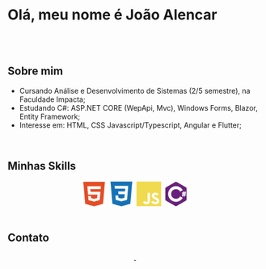 <h1>Olá, meu nome é João Alencar</h1>

<div align="center">
    <img height="150" src="https://github-readme-stats.vercel.app/api?username=Joaoalen98&theme=tokyonight" alt="">
    <img height="150"
        src="https://github-readme-stats.vercel.app/api/top-langs/?username=Joaoalen98&layout=compact&theme=tokyonight"
        alt="">
</div>

<br>

<h2>Sobre mim</h2>
<ul>
    <li> Cursando Análise e Desenvolvimento de Sistemas (2/5 semestre), na Faculdade Impacta; </li>
    <li> Estudando C#: ASP.NET CORE (WepApi, Mvc), Windows Forms, Blazor, Entity Framework; </li>
    <li> Interesse em: HTML, CSS Javascript/Typescript, Angular e Flutter;</li>
</ul>

<br>

<h2>Minhas Skills</h2>

<div align="center">
    <img width="50" src="https://github.com/devicons/devicon/blob/master/icons/html5/html5-plain.svg" alt="">
    <img width="50" src="https://github.com/devicons/devicon/blob/master/icons/css3/css3-plain.svg" alt="">
    <img width="50" src="https://github.com/devicons/devicon/blob/master/icons/javascript/javascript-plain.svg" alt="">
    <img width="50" src="https://github.com/devicons/devicon/blob/master/icons/csharp/csharp-plain.svg" alt="">
</div>

<br>

<h2>Contato</h2>

<div align="center">
    <a href="https://www.linkedin.com/in/jo%C3%A3o-a-a6588b129/">
        <img height="30"
            src="https://img.shields.io/badge/linkedin-%230077B5.svg?&style=for-the-badge&logo=linkedin&logoColor=white&link=mailto:https://www.linkedin.com/in/mateusaraujobarros/"
            alt="">
    </a>
    <a href="mailto:joao.alencar1497@gmail.com">
        <img height="30"
            src="https://img.shields.io/badge/gmail-D14836?&style=for-the-badge&logo=gmail&logoColor=white&link=mailto:joao.alencar1497@gmail.com"
            alt="">
    </a>
</div>

<br>
